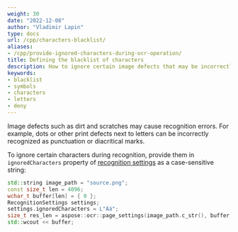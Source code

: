 ```yaml
---
weight: 30
date: "2022-12-08"
author: "Vladimir Lapin"
type: docs
url: /cpp/characters-blacklist/
aliases:
- /cpp/provide-ignored-characters-during-ocr-operation/
title: Defining the blacklist of characters
description: How to ignore certain image defects that may be incorrectly recognized as characters.
keywords:
- blacklist
- symbols
- characters
- letters
- deny
---
```


Image defects such as dirt and scratches may cause recognition errors. For example, dots or other print defects next to letters can be incorrectly recognized as punctuation or diacritical marks.

To ignore certain characters during recognition, provide them in `ignoredCharacters` property of [recognition settings](https://reference.aspose.com/ocr/cpp/struct/recognition_settings) as a case-sensitive string:

```cpp
std::string image_path = "source.png";
const size_t len = 4096;
wchar_t buffer[len] = { 0 };
RecognitionSettings settings;
settings.ignoredCharacters = L"Áá";
size_t res_len = aspose::ocr::page_settings(image_path.c_str(), buffer, len, settings);
std::wcout << buffer;
```
